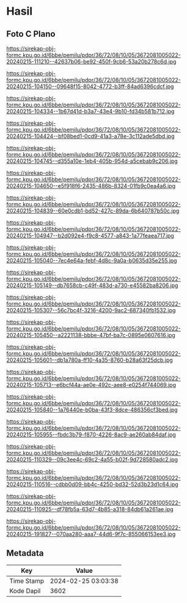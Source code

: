 # Hasil

## Foto C Plano

https://sirekap-obj-formc.kpu.go.id/6bbe/pemilu/pdpr/36/72/08/10/05/3672081005022-20240215-111210--42637b06-be92-450f-9cb6-53a20b278c6d.jpg

https://sirekap-obj-formc.kpu.go.id/6bbe/pemilu/pdpr/36/72/08/10/05/3672081005022-20240215-104150--09648f15-8042-4772-b3ff-84ad6396cdcf.jpg

https://sirekap-obj-formc.kpu.go.id/6bbe/pemilu/pdpr/36/72/08/10/05/3672081005022-20240215-104334--1b67d41d-b3a7-43e4-9b10-fd34b581b712.jpg

https://sirekap-obj-formc.kpu.go.id/6bbe/pemilu/pdpr/36/72/08/10/05/3672081005022-20240215-104424--bf08bed1-0cd9-41a3-a78e-3c112ade5dbd.jpg

https://sirekap-obj-formc.kpu.go.id/6bbe/pemilu/pdpr/36/72/08/10/05/3672081005022-20240215-104745--d355a10e-1eb4-405b-954d-a5cebab9c206.jpg

https://sirekap-obj-formc.kpu.go.id/6bbe/pemilu/pdpr/36/72/08/10/05/3672081005022-20240215-104650--e5f918f6-2435-486b-8324-01fb9c0ea4a6.jpg

https://sirekap-obj-formc.kpu.go.id/6bbe/pemilu/pdpr/36/72/08/10/05/3672081005022-20240215-104839--60e0cdb1-bd52-427c-89da-6b640787b50c.jpg

https://sirekap-obj-formc.kpu.go.id/6bbe/pemilu/pdpr/36/72/08/10/05/3672081005022-20240215-104947--b2d092e4-f9c8-4577-a843-1a77feaea717.jpg

https://sirekap-obj-formc.kpu.go.id/6bbe/pemilu/pdpr/36/72/08/10/05/3672081005022-20240215-105040--7ec4e64a-febf-4d8c-9a0a-b0635d35e255.jpg

https://sirekap-obj-formc.kpu.go.id/6bbe/pemilu/pdpr/36/72/08/10/05/3672081005022-20240215-105149--db7658cb-c49f-483d-a730-e45582ba8206.jpg

https://sirekap-obj-formc.kpu.go.id/6bbe/pemilu/pdpr/36/72/08/10/05/3672081005022-20240215-105307--56c7bc4f-3216-4200-9ac2-687340fb1532.jpg

https://sirekap-obj-formc.kpu.go.id/6bbe/pemilu/pdpr/36/72/08/10/05/3672081005022-20240215-105450--a2221138-bbbe-47bf-ba7c-0895e0607616.jpg

https://sirekap-obj-formc.kpu.go.id/6bbe/pemilu/pdpr/36/72/08/10/05/3672081005022-20240215-105601--db1a780a-ff10-4a35-8760-b28a63f25dcb.jpg

https://sirekap-obj-formc.kpu.go.id/6bbe/pemilu/pdpr/36/72/08/10/05/3672081005022-20240215-105713--e6bcf44a-ae0e-492c-aee8-e0254f744069.jpg

https://sirekap-obj-formc.kpu.go.id/6bbe/pemilu/pdpr/36/72/08/10/05/3672081005022-20240215-105840--1a76440e-b0ba-43f3-8dce-486356cf3bed.jpg

https://sirekap-obj-formc.kpu.go.id/6bbe/pemilu/pdpr/36/72/08/10/05/3672081005022-20240215-105955--fbdc3b79-f870-4226-8ac9-ae260ab84daf.jpg

https://sirekap-obj-formc.kpu.go.id/6bbe/pemilu/pdpr/36/72/08/10/05/3672081005022-20240215-110329--09c3ee4c-69c2-4a55-b02f-9d728580adc2.jpg

https://sirekap-obj-formc.kpu.go.id/6bbe/pemilu/pdpr/36/72/08/10/05/3672081005022-20240215-110516--cdbb0d09-bb4c-4250-bd32-52d3b23d1c64.jpg

https://sirekap-obj-formc.kpu.go.id/6bbe/pemilu/pdpr/36/72/08/10/05/3672081005022-20240215-110925--df78fb5a-63d7-4b85-a318-84db61a261ae.jpg

https://sirekap-obj-formc.kpu.go.id/6bbe/pemilu/pdpr/36/72/08/10/05/3672081005022-20240215-191827--070aa280-aaa7-44d6-9f7c-855066153ee3.jpg


## Metadata

| Key        | Value               |
| ---------- | ------------------- |
| Time Stamp | 2024-02-25 03:03:38 |
| Kode Dapil | 3602                |



